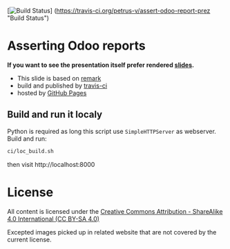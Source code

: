 [![Build Status](https://travis-ci.org/petrus-v/assert-odoo-report-prez.svg?branch=master)]
(https://travis-ci.org/petrus-v/assert-odoo-report-prez "Build Status")

# Asserting Odoo reports

__If you want to see the presentation itself prefer rendered [slides](
https://petrus-v.github.io/assert-odoo-report-prez
"Asserting Odoo reports").__


* This slide is based on [remark](http://remarkjs.com "[ri-mahrk]")
* build and published by [travis-ci](https://travis-ci.org "Travis")
* hosted by [GitHub Pages](https://pages.github.com "Github Pages")


## Build and run it localy

Python is required as long this script use ``SimpleHTTPServer`` as
webserver. Build and run:

```bash
ci/loc_build.sh
```

then visit http://localhost:8000

# License

All content is licensed under the [Creative Commons Attribution -
ShareAlike 4.0 International (CC BY-SA 4.0)](
http://creativecommons.org/licenses/by-sa/4.0/ "CC BY-SA 4.0")

Excepted images picked up in related website that are not covered by
the current license.